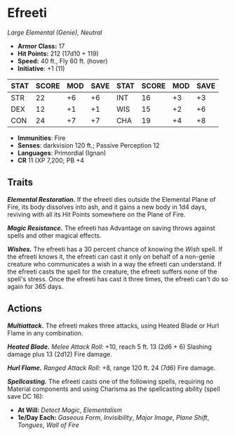 # Efreeti

*Large Elemental (Genie), Neutral*

- **Armor Class:** 17
- **Hit Points:** 212 (17d10 + 119)
- **Speed:** 40 ft., Fly 60 ft. (hover)
- **Initiative**: +1 (11)

|STAT|SCORE|MOD|SAVE|STAT|SCORE|MOD|SAVE|
| --- | --- | --- | ---- |---| --- | --- | ---- |
| STR | 22 | +6 | +6 | INT | 16 | +3 | +3 |
| DEX | 12 | +1 | +1 | WIS | 15 | +2 | +6 |
| CON | 24 | +7 | +7 | CHA | 19 | +4 | +8 |

- **Immunities**: Fire
- **Senses**: darkvision 120 ft.; Passive Perception 12
- **Languages**: Primordial (Ignan)
- **CR** 11 (XP 7,200; PB +4

## Traits

***Elemental Restoration.*** If the efreeti dies outside the Elemental Plane of Fire, its body dissolves into ash, and it gains a new body in 1d4 days, reviving with all its Hit Points somewhere on the Plane of Fire.

***Magic Resistance.*** The efreeti has Advantage on saving throws against spells and other magical effects.

***Wishes.*** The efreeti has a 30 percent chance of knowing the *Wish* spell. If the efreeti knows it, the efreeti can cast it only on behalf of a non-genie creature who communicates a wish in a way the efreeti can understand. If the efreeti casts the spell for the creature, the efreeti suffers none of the spell's stress. Once the efreeti has cast it three times, the efreeti can't do so again for 365 days.


## Actions

***Multiattack.*** The efreeti makes three attacks, using Heated Blade or Hurl Flame in any combination.

***Heated Blade.*** *Melee Attack Roll:* +10, reach 5 ft. 13 (2d6 + 6) Slashing damage plus 13 (2d12) Fire damage.

***Hurl Flame.*** *Ranged Attack Roll:* +8, range 120 ft. 24 (7d6) Fire damage.

***Spellcasting.*** The efreeti casts one of the following spells, requiring no Material components and using Charisma as the spellcasting ability (spell save DC 16):

- **At Will:** *Detect Magic*, *Elementalism*
- **1e/Day Each:** *Gaseous Form*, *Invisibility*, *Major Image*, *Plane Shift*, *Tongues*, *Wall of Fire*
